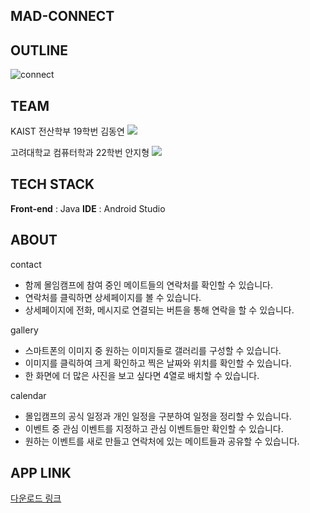 ## MAD-CONNECT


## OUTLINE
![connect](https://github.com/doongyeon/madcamp_week1/assets/161582130/301c9c54-69b3-4a25-b168-17551ed7f212)


## TEAM

KAIST 전산학부 19학번 김동연 <a href="https://github.com/doongyeon" target="_blank"><img src="https://img.shields.io/badge/GitHub-181717?style=flat-square&logo=github&logoColor=white"></a>

고려대학교 컴퓨터학과 22학번 안지형 <a href="https://github.com/gina0520" target="_blank"><img src="https://img.shields.io/badge/GitHub-181717?style=flat-square&logo=github&logoColor=white"></a>

## TECH STACK

**Front-end** : Java
**IDE** : Android Studio

## ABOUT

contact 
- 함께 몰임캠프에 참여 중인 메이트들의 연락처를 확인할 수 있습니다.
- 연락처를 클릭하면 상세페이지를 볼 수 있습니다.
- 상세페이지에 전화, 메시지로 연결되는 버튼을 통해 연락을 할 수 있습니다.

gallery
- 스마트폰의 이미지 중 원하는 이미지들로 갤러리를 구성할 수 있습니다.
- 이미지를 클릭하여 크게 확인하고 찍은 날짜와 위치를 확인할 수 있습니다.
- 한 화면에 더 많은 사진을 보고 싶다면 4열로 배치할 수 있습니다.

calendar
- 몰입캠프의 공식 일정과 개인 일정을 구분하여 일정을 정리할 수 있습니다.
- 이벤트 중 관심 이벤트를 지정하고 관심 이벤트들만 확인할 수 있습니다.
- 원하는 이벤트를 새로 만들고 연락처에 있는 메이트들과 공유할 수 있습니다.

## APP LINK
[다운로드 링크](https://drive.google.com/file/d/1etD6dgV8-uE15ry57D0RGYDgZyZKLwFI/view?usp=sharing)
